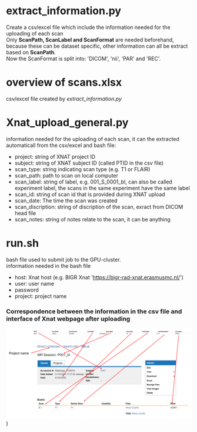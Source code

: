 # extract_information.py
Create a csv/excel file which include the information needed for the uploading of each scan   
Only **ScanPath, ScanLabel and ScanFormat** are needed beforehand, because these can be dataset specific, other information can all be extract based on **ScanPath**.   
Now the ScanFormat is split into: 'DICOM', 'nii', 'PAR' and 'REC'.   

# overview of scans.xlsx
csv/excel file created by _extract_information.py_

# Xnat_upload_general.py
information needed for the uploading of each scan, it can the extracted automaticall from the csv/excel and bash file:   
- project: string of XNAT project ID
- subject: string of XNAT subject ID (called PTID in the csv file)
- scan_type: string indicating scan type (e.g. T1 or FLAIR)
- scan_path: path to scan on local computer
- scan_label: string of label, e.g. 001_S_0001_bl, can also be called experiment label, the scans in the same experiment have the same label
- scan_id: string of scan id that is provided during XNAT upload
- scan_date: The time the scan was created
- scan_discription: string of discription of the scan, exract from DICOM head file
- scan_notes: string of notes relate to the scan, it can be anything

# run.sh
bash file used to submit job to the GPU-cluster.   
information needed in the bash file 
- host: Xnat host (e.g. BIGR Xnat 'https://bigr-rad-xnat.erasmusmc.nl/') 
- user: user name
- password
- project: project name

### Correspondence between the information in the csv file and interface of Xnat webpage after uploading
![avatar](https://github.com/JWKKWJ123/exercise/blob/main/Capture.PNG))

